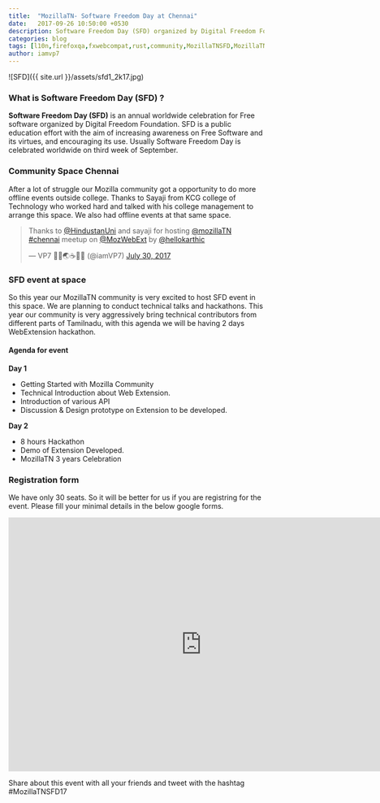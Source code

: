 ```yaml
---
title:  "MozillaTN- Software Freedom Day at Chennai"
date:   2017-09-26 10:50:00 +0530
description: Software Freedom Day (SFD) organized by Digital Freedom Foundation, is an annual worldwide celebration for Free software. Happening at Chennai by MozillaTN community
categories: blog
tags: [l10n,firefoxqa,fxwebcompat,rust,community,MozillaTNSFD,MozillaTNSFD17]
author: iamvp7
---
```



![SFD]({{ site.url }}/assets/sfd1_2k17.jpg)

### What is Software Freedom Day (SFD) ?

**Software Freedom Day (SFD)** is an annual worldwide celebration for Free software organized by Digital Freedom Foundation. SFD is a public education effort with the aim of increasing awareness on Free Software and its virtues, and encouraging its use. Usually Software Freedom Day is celebrated worldwide on third week of September.


### Community Space Chennai

After a lot of struggle our Mozilla community got a opportunity to do more offline events outside college. Thanks to Sayaji from KCG college of Technology who worked hard and talked with his college management to arrange this space. We also had offline events at that same space. 


<blockquote class="twitter-tweet" data-lang="en"><p lang="en" dir="ltr">Thanks to <a href="https://twitter.com/HindustanUni">@HindustanUni</a> and sayaji for hosting <a href="https://twitter.com/mozillaTN">@mozillaTN</a> <a href="https://twitter.com/hashtag/chennai?src=hash">#chennai</a> meetup on <a href="https://twitter.com/MozWebExt">@MozWebExt</a> by <a href="https://twitter.com/hellokarthic">@hellokarthic</a></p>&mdash; VP7 🦊🦁🌏☕👨‍💻 (@iamVP7) <a href="https://twitter.com/iamVP7/status/891742545171972097">July 30, 2017</a></blockquote>
<script async src="//platform.twitter.com/widgets.js" charset="utf-8"></script>


### SFD event at space

So this year our MozillaTN community is very excited to host SFD event in this space. We are planning to conduct technical talks and hackathons. This year our community is very aggressively bring technical contributors from different parts of Tamilnadu, with this agenda we will be having  2 days WebExtension hackathon.

#### Agenda for event

**Day 1**

- Getting Started with Mozilla Community
- Technical Introduction about Web Extension.
- Introduction of various API
- Discussion & Design prototype on Extension to be developed.

**Day 2**

- 8 hours Hackathon
- Demo of Extension Developed.
- MozillaTN 3 years Celebration


### Registration form

We have only 30 seats. So it will be better for us if you are registring for the event. Please fill your minimal details  in the below google forms.

<iframe src="https://docs.google.com/forms/d/e/1FAIpQLSfAMT-u0x1fxkSJ36svq270RKVWCSsUz6-gshKAQDtkv0evGQ/viewform?embedded=true" width="760" height="500" frameborder="0" marginheight="0" marginwidth="0">Loading...</iframe>



Share about this event with all your friends and tweet with the hashtag #MozillaTNSFD17




